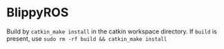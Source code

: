# BlippyROS
Build by `catkin_make install` in the catkin workspace directory. If `build` is present, use `sudo rm -rf build && catkin_make install`
